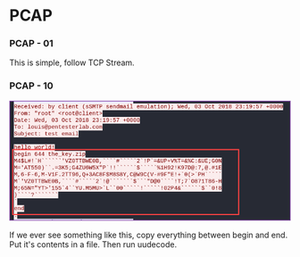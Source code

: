 # PCAP

### PCAP - 01

This is simple, follow TCP Stream.

### PCAP - 10

![](<../.gitbook/assets/image (6).png>)

If we ever see something like this, copy everything between begin and end. Put it's contents in a file. Then run uudecode.











